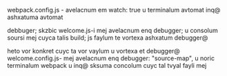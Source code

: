 webpack.config.js -  avelacnum em watch: true u terminalum avtomat inq@ ashxatuma avtomat

debbuger;
skzbic welcome.js-i mej avelacnum enq debugger; u consolum soursi mej cuyca talis build; js faylum te vortexa ashxatum debugger@

heto vor konkret cuyc ta vor vaylum u vortexa et debugger@
welcome.config.js- mej avelacnum enq 
debugger: "source-map", 
u noric terminalum webpack u inq@ sksuma concolum cuyc tal tvyal fayli mej